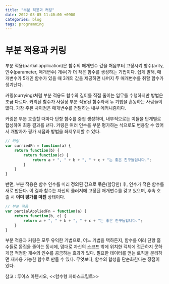 ```yaml
---
title: "부분 적용과 커링"
date: 2022-03-05 11:40:00 +0900
categories: blog
tags: programming
---
```


# 부분 적용과 커링

부분 적용(partial application)은 함수의 매개변수 값을 처음부터 고정시켜 항수(arity, 인수(parameter, 매개변수) 개수)가 더 작은 함수를 생성하는 기법이다. 쉽게 말해, 매개변수가 5개인 함수가 있을 때 3개의 값을 제공하면 나머지 두 매개변수를 취할 함수가 생겨난다.

커링(currying)처럼 부분 적용도 함수의 길이를 직접 줄이는 임무를 수행하지만 방법은 조금 다르다. 커리된 함수가 사실상 부분 적용된 함수라서 두 기법을 혼동하는 사람들이 많다. 가장 주된 차이점은 매개변수를 전달하는 내부 메커니즘이다.

커링은 부분 호출할 때마다 단항 함수를 중첩 생성하며, 내부적으로는 이들을 단계별로 합성하여 최종 결과를 낸다. 커링은 여러 인수를 부분 평가하는 식으로도 변용할 수 있어서 개발자가 평가 시점과 방법을 좌지우지할 수 있다.

```jsx
// 커링
var curriedFn = function(a) {
	return function(b) {
		return function(c) {
			return a + ", " + b + ", " + c + "는 좋은 친구들입니다.";
		}	
	}
}
```

반면, 부분 적용은 함수 인수를 미리 정의된 값으로 묶은(할당한) 후, 인수가 적은 함수를 새로 만든다. 이 결과 함수는 자신의 클러저에 고정된 매개변수를 갖고 있으며, 후속 호출 시 **이미 평가를 마친** 상태이다.

```jsx
// 부분 적용
var partialAppliedFn = function(a) {
	return function(b, c) {
		return a + ", " + b + ", " + c + "는 좋은 친구들입니다.";		
	}
}
```

부분 적용과 커링은 모두 유익한 기법으로, 어느 기법을 택하든지, 함수를 여러 단항 훔수들로 몸집을 줄이는 동시에, 맘대로 자신의 스코프 밖에 위치한 객체에 접근하지 못하게끔 적정한 개수의 인수를 공금하는 효과가 있다. 필요한 데이터를 얻는 로직을 분리하면 재사용 가능한 함수로 만들 수 있다. 무엇보다, 함수의 합성을 단순화한다는 장점이 있다.

참고 : 루이스 아텐시오, <<함수형 자바스크립트>>
